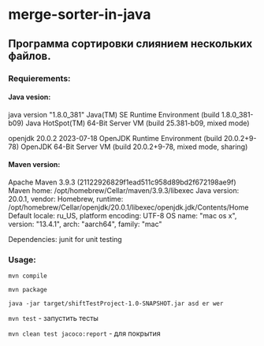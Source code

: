 # merge-sorter-in-java
## Программа сортировки слиянием нескольких файлов.

### Requierements:

#### Java vesion:

java version "1.8.0_381"
Java(TM) SE Runtime Environment (build 1.8.0_381-b09)
Java HotSpot(TM) 64-Bit Server VM (build 25.381-b09, mixed mode)

openjdk 20.0.2 2023-07-18
OpenJDK Runtime Environment (build 20.0.2+9-78)
OpenJDK 64-Bit Server VM (build 20.0.2+9-78, mixed mode, sharing)

#### Maven version:

Apache Maven 3.9.3 (21122926829f1ead511c958d89bd2f672198ae9f)
Maven home: /opt/homebrew/Cellar/maven/3.9.3/libexec
Java version: 20.0.1, vendor: Homebrew, runtime: /opt/homebrew/Cellar/openjdk/20.0.1/libexec/openjdk.jdk/Contents/Home
Default locale: ru_US, platform encoding: UTF-8
OS name: "mac os x", version: "13.4.1", arch: "aarch64", family: "mac"


Dependencies:
junit for unit testing


### Usage:

`mvn compile`

`mvn package`

`java -jar target/shiftTestProject-1.0-SNAPSHOT.jar asd er wer`

`mvn test` - запустить тесты

`mvn clean test jacoco:report` - для покрытия
